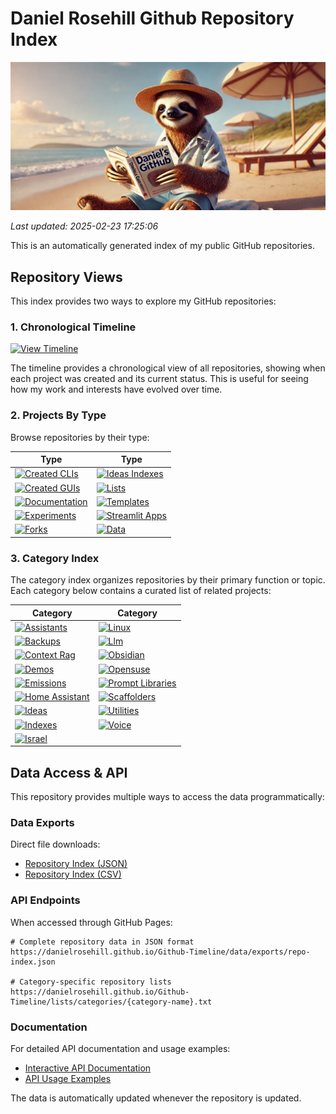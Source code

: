 # Daniel Rosehill Github Repository Index

![Banner](banners/index.png)

*Last updated: 2025-02-23 17:25:06*

This is an automatically generated index of my public GitHub repositories.

## Repository Views

This index provides two ways to explore my GitHub repositories:

### 1. Chronological Timeline
[![View Timeline](https://img.shields.io/badge/Timeline-blue?style=for-the-badge&logo=github)](timeline.md)

The timeline provides a chronological view of all repositories, showing when each project was created and its current status. This is useful for seeing how my work and interests have evolved over time.

### 2. Projects By Type
Browse repositories by their type:

| Type | Type |
|----------|----------|
| [![Created CLIs](https://img.shields.io/badge/Created_CLIs-0D47A1?style=for-the-badge&logo=github)](lists/types/created-clis.txt) | [![Ideas Indexes](https://img.shields.io/badge/Ideas_Indexes-0D47A1?style=for-the-badge&logo=github)](lists/types/ideas-indexes.txt) |
| [![Created GUIs](https://img.shields.io/badge/Created_GUIs-0D47A1?style=for-the-badge&logo=github)](lists/types/created-guis.txt) | [![Lists](https://img.shields.io/badge/Lists-0D47A1?style=for-the-badge&logo=github)](lists/types/lists.txt) |
| [![Documentation](https://img.shields.io/badge/Documentation-0D47A1?style=for-the-badge&logo=github)](lists/types/documentation.txt) | [![Templates](https://img.shields.io/badge/Templates-0D47A1?style=for-the-badge&logo=github)](lists/types/templates.txt) |
| [![Experiments](https://img.shields.io/badge/Experiments-0D47A1?style=for-the-badge&logo=github)](lists/types/experiments.txt) | [![Streamlit Apps](https://img.shields.io/badge/Streamlit_Apps-0D47A1?style=for-the-badge&logo=github)](lists/types/streamlit-apps.txt) |
| [![Forks](https://img.shields.io/badge/Forks-0D47A1?style=for-the-badge&logo=github)](lists/types/forks.txt) | [![Data](https://img.shields.io/badge/Data-0D47A1?style=for-the-badge&logo=github)](lists/types/data.txt) |

### 3. Category Index
The category index organizes repositories by their primary function or topic. Each category below contains a curated list of related projects:

| Category | Category |
|----------|----------|
| [![Assistants](https://img.shields.io/badge/Assistants-2ea44f?style=for-the-badge&logo=github)](sections/assistants.md) | [![Linux](https://img.shields.io/badge/Linux-2ea44f?style=for-the-badge&logo=github)](sections/linux.md) |
| [![Backups](https://img.shields.io/badge/Backups-2ea44f?style=for-the-badge&logo=github)](sections/backups.md) | [![Llm](https://img.shields.io/badge/Llm-2ea44f?style=for-the-badge&logo=github)](sections/llm.md) |
| [![Context Rag](https://img.shields.io/badge/Context_Rag-2ea44f?style=for-the-badge&logo=github)](sections/context-rag.md) | [![Obsidian](https://img.shields.io/badge/Obsidian-2ea44f?style=for-the-badge&logo=github)](sections/obsidian.md) |
| [![Demos](https://img.shields.io/badge/Demos-2ea44f?style=for-the-badge&logo=github)](sections/demos.md) | [![Opensuse](https://img.shields.io/badge/Opensuse-2ea44f?style=for-the-badge&logo=github)](sections/opensuse.md) |
| [![Emissions](https://img.shields.io/badge/Emissions-2ea44f?style=for-the-badge&logo=github)](sections/emissions.md) | [![Prompt Libraries](https://img.shields.io/badge/Prompt_Libraries-2ea44f?style=for-the-badge&logo=github)](sections/prompt-libraries.md) |
| [![Home Assistant](https://img.shields.io/badge/Home_Assistant-2ea44f?style=for-the-badge&logo=github)](sections/home-assistant.md) | [![Scaffolders](https://img.shields.io/badge/Scaffolders-2ea44f?style=for-the-badge&logo=github)](sections/scaffolders.md) |
| [![Ideas](https://img.shields.io/badge/Ideas-2ea44f?style=for-the-badge&logo=github)](sections/ideas.md) | [![Utilities](https://img.shields.io/badge/Utilities-2ea44f?style=for-the-badge&logo=github)](sections/utilities.md) |
| [![Indexes](https://img.shields.io/badge/Indexes-2ea44f?style=for-the-badge&logo=github)](sections/indexes.md) | [![Voice](https://img.shields.io/badge/Voice-2ea44f?style=for-the-badge&logo=github)](sections/voice.md) |
| [![Israel](https://img.shields.io/badge/Israel-2ea44f?style=for-the-badge&logo=github)](sections/israel.md) |  |

## Data Access & API

This repository provides multiple ways to access the data programmatically:

### Data Exports
Direct file downloads:
- [Repository Index (JSON)](data/exports/repo-index.json)
- [Repository Index (CSV)](data/exports/repo-index.csv)

### API Endpoints
When accessed through GitHub Pages:
```
# Complete repository data in JSON format
https://danielrosehill.github.io/Github-Timeline/data/exports/repo-index.json

# Category-specific repository lists
https://danielrosehill.github.io/Github-Timeline/lists/categories/{category-name}.txt
```

### Documentation
For detailed API documentation and usage examples:
- [Interactive API Documentation](https://danielrosehill.github.io/Github-Timeline/)
- [API Usage Examples](examples/api-usage.md)

The data is automatically updated whenever the repository is updated.